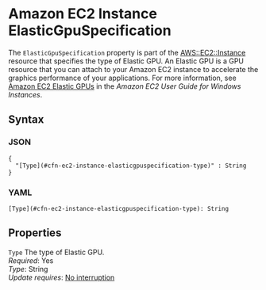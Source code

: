 # Amazon EC2 Instance ElasticGpuSpecification<a name="aws-properties-ec2-instance-elasticgpuspecification"></a>

The `ElasticGpuSpecification` property is part of the [AWS::EC2::Instance](aws-properties-ec2-instance.md) resource that specifies the type of Elastic GPU\. An Elastic GPU is a GPU resource that you can attach to your Amazon EC2 instance to accelerate the graphics performance of your applications\. For more information, see [Amazon EC2 Elastic GPUs](https://docs.aws.amazon.com/AWSEC2/latest/WindowsGuide/elastic-gpus.html) in the *Amazon EC2 User Guide for Windows Instances*\.

## Syntax<a name="w4ab1c21c14d719b5"></a>

### JSON<a name="aws-properties-ec2-instance-elasticgpuspecification.json"></a>

```
{
  "[Type](#cfn-ec2-instance-elasticgpuspecification-type)" : String
}
```

### YAML<a name="aws-properties-ec2-instance-elasticgpuspecification.yaml"></a>

```
[Type](#cfn-ec2-instance-elasticgpuspecification-type): String
```

## Properties<a name="w4ab1c21c14d719b7"></a>

`Type`  <a name="cfn-ec2-instance-elasticgpuspecification-type"></a>
The type of Elastic GPU\.  
*Required*: Yes  
*Type*: String  
*Update requires*: [No interruption](using-cfn-updating-stacks-update-behaviors.md#update-no-interrupt)